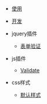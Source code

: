 * [使用](use.md)
* [开发](dev.md)
* jquery插件
  * [表单验证](jquery-plugin/form)
* js插件
    * [Validate](plugin/validate.md)

* css样式
    * [默认样式](style.md)